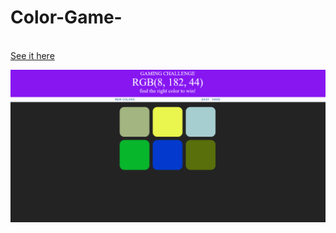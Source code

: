 # Color-Game-

<br> <a href="https://borislavpetrovikj.github.io/Color-Game-/">See it here</a>
<br>

<img src="Screenshot (11).png">

